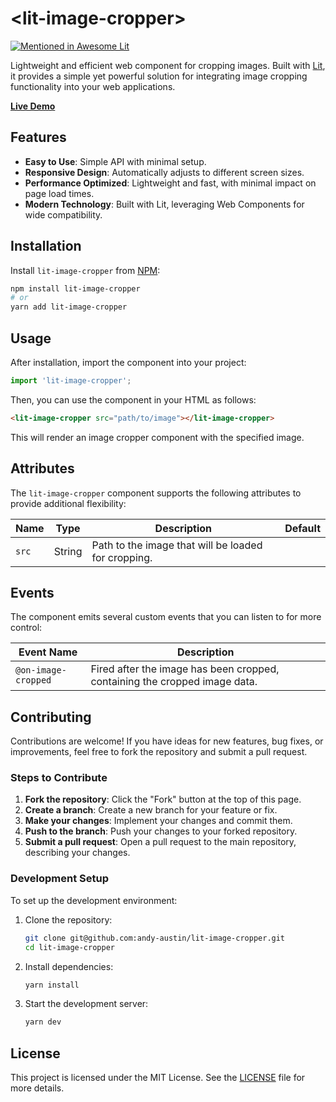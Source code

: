 # \<lit-image-cropper\> 

[![Mentioned in Awesome Lit](https://awesome.re/mentioned-badge.svg)](https://github.com/web-padawan/awesome-lit)

Lightweight and efficient web component for cropping images. Built with [Lit](https://lit.dev/), it provides a simple
yet powerful solution for integrating image cropping functionality into your web applications.

[**Live Demo**](https://lit-image-cropper.vercel.app/)

## Features

- **Easy to Use**: Simple API with minimal setup.
- **Responsive Design**: Automatically adjusts to different screen sizes.
- **Performance Optimized**: Lightweight and fast, with minimal impact on page load times.
- **Modern Technology**: Built with Lit, leveraging Web Components for wide compatibility.

## Installation

Install `lit-image-cropper` from [NPM](https://www.npmjs.com/package/lit-image-cropper):

```sh
npm install lit-image-cropper
# or
yarn add lit-image-cropper
```

## Usage

After installation, import the component into your project:

```js
import 'lit-image-cropper';
```

Then, you can use the component in your HTML as follows:

```html
<lit-image-cropper src="path/to/image"></lit-image-cropper>
```

This will render an image cropper component with the specified image.

## Attributes

The `lit-image-cropper` component supports the following attributes to provide additional flexibility:

| Name  | Type   | Description                                         | Default |
| ----- | ------ | --------------------------------------------------- | ------- |
| `src` | String | Path to the image that will be loaded for cropping. |         |

## Events

The component emits several custom events that you can listen to for more control:

| Event Name          | Description                                                                |
| ------------------- | -------------------------------------------------------------------------- |
| `@on-image-cropped` | Fired after the image has been cropped, containing the cropped image data. |

## Contributing

Contributions are welcome! If you have ideas for new features, bug fixes, or improvements, feel free to fork the
repository and submit a pull request.

### Steps to Contribute

1. **Fork the repository**: Click the "Fork" button at the top of this page.
2. **Create a branch**: Create a new branch for your feature or fix.
3. **Make your changes**: Implement your changes and commit them.
4. **Push to the branch**: Push your changes to your forked repository.
5. **Submit a pull request**: Open a pull request to the main repository, describing your changes.

### Development Setup

To set up the development environment:

1. Clone the repository:

   ```sh
   git clone git@github.com:andy-austin/lit-image-cropper.git
   cd lit-image-cropper
   ```

2. Install dependencies:

   ```sh
   yarn install
   ```

3. Start the development server:
   ```sh
   yarn dev
   ```

## License

This project is licensed under the MIT License. See the [LICENSE](./LICENSE) file for more details.
